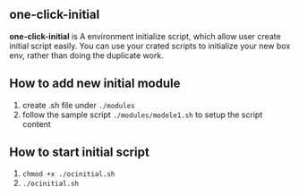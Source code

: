 ## one-click-initial
**one-click-initial** is A environment initialize script, 
which allow user create initial script easily.
You can use your crated scripts to initialize your new box env, 
rather than doing the duplicate work.

## How to add new initial module
1. create .sh file under ```./modules```
2. follow the sample script ```./modules/modele1.sh``` to setup the script content

## How to start initial script
1. ```chmod +x ./ocinitial.sh```
2. ```./ocinitial.sh```
